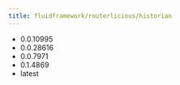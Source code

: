 ```yaml
---
title: fluidframework/routerlicious/historian
---
```

- 0.0.10995
- 0.0.28616
- 0.0.7971
- 0.1.4869
- latest
